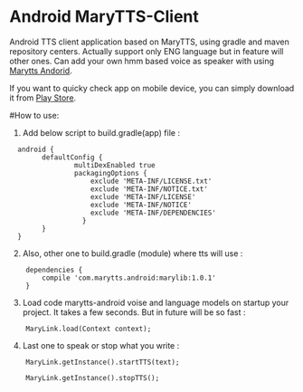 # Android MaryTTS-Client
Android TTS client application based on MaryTTS, using gradle and maven repository centers. Actually support only ENG language but in feature will other ones. Can add your own hmm based voice as speaker with using [Marytts Andorid](https://github.com/AndroidMaryTTS/AndroidMaryTTS).

If you want to quicky check app on mobile device, you can simply download it from [Play Store](https://play.google.com/store/apps/details?id=com.marytts.android).

#How to use: 

1) Add below script to build.gradle(app) file : 
```
  android {
  	    defaultConfig {
        		multiDexEnabled true
        		packagingOptions {
        		    exclude 'META-INF/LICENSE.txt'
        		    exclude 'META-INF/NOTICE.txt'
        		    exclude 'META-INF/LICENSE'
        		    exclude 'META-INF/NOTICE'
        		    exclude 'META-INF/DEPENDENCIES'
  	     	      }
  	    }
  }
```
2) Also, other one to build.gradle (module) where tts will use : 
```
	dependencies {
	    compile 'com.marytts.android:marylib:1.0.1'
	}
```

3) Load code marytts-android voise and language models on startup your project. It takes a few seconds. But in future will be so fast : 
```
	MaryLink.load(Context context); 
```
4) Last one to speak or stop what you write : 
```
 	MaryLink.getInstance().startTTS(text);
	
	MaryLink.getInstance().stopTTS();
```
